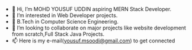 - 👋 Hi, I’m MOHD YOUSUF UDDIN aspiring MERN Stack Developer.
- 👀 I’m interested in Web Developer projects.
- 🌱 B.Tech in Computer Science Engineering.
- 💞️ I’m looking to collaborate on major projects like website development from scratch,Full Stack Java Projects.
- 📫 Here is my e-mail(yousuf.msoodi@gmail.com) to get connected 

<!---
MOHD-YOUSUF-UDDIN/MOHD-YOUSUF-UDDIN is a ✨ special ✨ repository because its `README.md` (this file) appears on your GitHub profile.
You can click the Preview link to take a look at your changes.
--->
